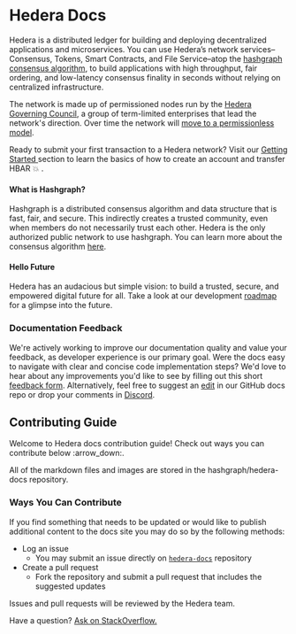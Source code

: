 # Hedera Docs

Hedera is a distributed ledger for building and deploying decentralized applications and microservices. You can use Hedera’s network services– Consensus, Tokens, Smart Contracts, and File Service–atop the [hashgraph consensus algorithm](core-concepts/hashgraph-consensus-algorithms/), to build applications with high throughput, fair ordering, and low-latency consensus finality in seconds without relying on centralized infrastructure.

The network is made up of permissioned nodes run by the [Hedera Governing Council](https://hedera.com/council), a group of term-limited enterprises that lead the network's direction. Over time the network will [move to a permissionless model](https://www.youtube.com/watch?v=QTNNYeSks-s).

Ready to submit your first transaction to a Hedera network? Visit our [Getting Started ](getting-started/introduction.md)section to learn the basics of how to create an account and transfer HBAR :boom: .

#### What is Hashgraph?

Hashgraph is a distributed consensus algorithm and data structure that is fast, fair, and secure. This indirectly creates a trusted community, even when members do not necessarily trust each other. Hedera is the only authorized public network to use hashgraph. You can learn more about the consensus algorithm [here](core-concepts/hashgraph-consensus-algorithms/).

#### Hello Future

Hedera has an audacious but simple vision: to build a trusted, secure, and empowered digital future for all. Take a look at our development [roadmap](https://hedera.com/roadmap) for a glimpse into the future.

### Documentation Feedback

We're actively working to improve our documentation quality and value your feedback, as developer experience is our primary goal. Were the docs easy to navigate with clear and concise code implementation steps? We'd love to hear about any improvements you'd like to see by filling out this short [feedback form](broken-reference). Alternatively, feel free to suggest an [edit](https://github.com/hashgraph/hedera-docs) in our GitHub docs repo or drop your comments in [Discord](https://discord.com/invite/EC2GY8ueRk).&#x20;

## Contributing Guide

Welcome to Hedera docs contribution guide! Check out ways you can contribute below :arrow\_down:.

All of the markdown files and images are stored in the hashgraph/hedera-docs repository.

### Ways You Can Contribute

If you find something that needs to be updated or would like to publish additional content to the docs site you may do so by the following methods:

* Log an issue
  * You may submit an issue directly on [`hedera-docs`](https://github.com/hashgraph/hedera-docs) repository
* Create a pull request
  * Fork the repository and submit a pull request that includes the suggested updates

Issues and pull requests will be reviewed by the Hedera team.

Have a question? [Ask on StackOverflow.](https://stackoverflow.com/questions/tagged/hedera-hashgraph)

